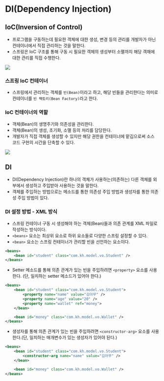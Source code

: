 # DI(Dependency Injection)

## IoC(Inversion of Control)

- 프로그램을 구동하는데 필요한 객체에 대한 생성, 변경 등의 관리를 개발자가 아닌 컨테이너에서 직접 관리하는 것을 말한다.
- 스프링은 IoC 구조를 통해 구동 시 필요한 객체의 생성부터 소멸까지 해당 객채에 대한 관리를 직접 수행한다.

<img src="https://user-images.githubusercontent.com/26870393/182604427-d5e9f400-cc8c-410e-b583-df5de4e50bbc.png">

### 스프링 IoC 컨테이너

- 스프링에서 관리하는 객체를 `빈(Bean)`이라고 하고, 해당 빈들을 관리한다는 의미로 컨테이너를 `빈 팩토리(Bean Factory)`라고 한다.

### IoC 컨테이너의 역할

- 객체(Bean)의 생명주기와 의존성을 관리한다.
- 객체(Bean)의 생성, 초기화, 소멸 등의 처리를 담당한다.
- 개발자가 직접 객체를 생성할 수 있지만 해당 권한을 컨테이너에 맡김으로써 소스 코드 구현의 시간을 단축할 수 있다.

<img src="https://user-images.githubusercontent.com/26870393/182604584-41a1d804-b021-4443-b8e1-6e72885460e7.png">

## DI

- DI(Dependency Injection)란 하나의 객체가 사용하는(의존하는) 다른 객체를 외부에서 생성하고 주입받아 사용하는 것을 말한다.
- 객체를 주입하는 방법으로는 메소드를 통한 의존성 주입 방법과 생성자를 통한 의존성 주입 방법이 있다.

### DI 설정 방법 - XML 방식

- 스프링 컨테이너 구동 시 생성해야 하는 객체(Bean)들과 의존 관계를 XML 파일로 작성하는 방식이다.
- `<beans>` 요소는 최상위 요소로 하위 요소들로 다양한 스프링 설정할 수 있다.
- `<bean>` 요소는 스프링 컨테이너가 관리할 빈을 선언하는 요소이다.

```xml
<beans>
    <bean id="student" class="com.kh.model.vo.Student" />
</beans>
```

- Setter 메소드를 통해 의존 관계가 있는 빈을 주입하려면 `<property>` 요소를 사용한다. (단, 일치하는 setter 메소드가 있어야 한다.)

```xml
<beans>
    <bean id="student" class="com.kh.model.vo.Student">
        <property name="name" value="김아무" />
        <property name="age" value="20" />
        <property name="wallet" ref="money">
    </bean>

    <bean id="money" class="com.kh.model.vo.Wallet" />
</beans>
```

- 생성자를 통해 의존 관계가 있는 빈을 주입하려면 `<constructor-arg>` 요소를 사용한다.(단, 일치하는 매개변수가 있는 생성자가 있어야 된다.)

```xml
<beans>
    <bean id="student" class="com.kh.model.vo.Student">
        <constructor-arg name="name" value="김아무" />
    </bean>

    <bean id="money" class="com.kh.model.vo.Wallet" />
</beans>
```
